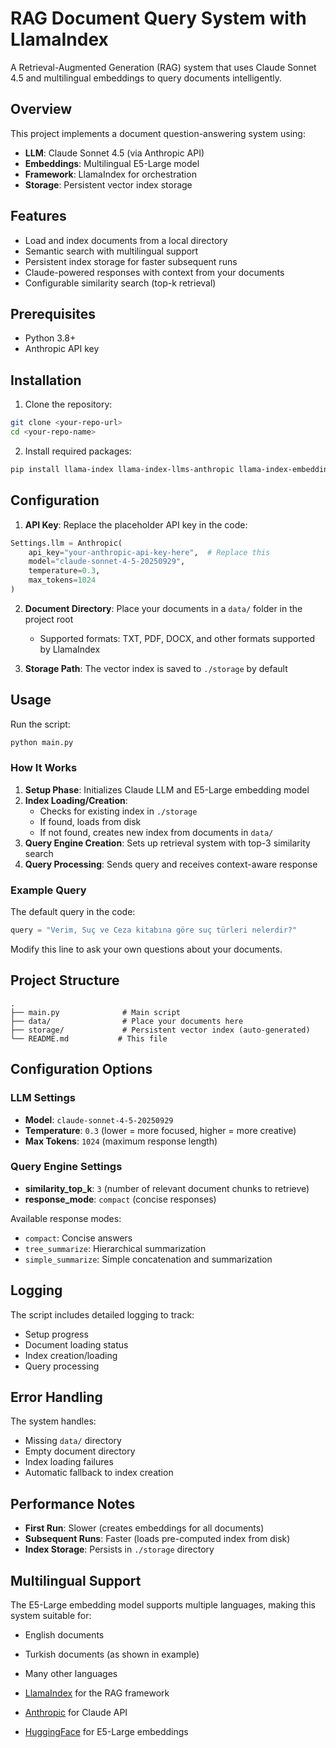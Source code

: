 # RAG Document Query System with LlamaIndex

A Retrieval-Augmented Generation (RAG) system that uses Claude Sonnet 4.5 and multilingual embeddings to query documents intelligently.

## Overview

This project implements a document question-answering system using:
- **LLM**: Claude Sonnet 4.5 (via Anthropic API)
- **Embeddings**: Multilingual E5-Large model
- **Framework**: LlamaIndex for orchestration
- **Storage**: Persistent vector index storage

## Features

-  Load and index documents from a local directory
-  Semantic search with multilingual support
-  Persistent index storage for faster subsequent runs
-  Claude-powered responses with context from your documents
-  Configurable similarity search (top-k retrieval)

## Prerequisites

- Python 3.8+
- Anthropic API key

## Installation

1. Clone the repository:
```bash
git clone <your-repo-url>
cd <your-repo-name>
```

2. Install required packages:
```bash
pip install llama-index llama-index-llms-anthropic llama-index-embeddings-huggingface torch
```

## Configuration

1. **API Key**: Replace the placeholder API key in the code:
```python
Settings.llm = Anthropic(
    api_key="your-anthropic-api-key-here",  # Replace this
    model="claude-sonnet-4-5-20250929",
    temperature=0.3,
    max_tokens=1024
)
```

2. **Document Directory**: Place your documents in a `data/` folder in the project root
   - Supported formats: TXT, PDF, DOCX, and other formats supported by LlamaIndex

3. **Storage Path**: The vector index is saved to `./storage` by default

## Usage

Run the script:
```bash
python main.py
```

### How It Works

1. **Setup Phase**: Initializes Claude LLM and E5-Large embedding model
2. **Index Loading/Creation**: 
   - Checks for existing index in `./storage`
   - If found, loads from disk
   - If not found, creates new index from documents in `data/`
3. **Query Engine Creation**: Sets up retrieval system with top-3 similarity search
4. **Query Processing**: Sends query and receives context-aware response

### Example Query

The default query in the code:
```python
query = "Verim, Suç ve Ceza kitabına göre suç türleri nelerdir?"
```

Modify this line to ask your own questions about your documents.

## Project Structure
```
.
├── main.py              # Main script
├── data/                # Place your documents here
├── storage/             # Persistent vector index (auto-generated)
└── README.md           # This file
```

## Configuration Options

### LLM Settings
- **Model**: `claude-sonnet-4-5-20250929`
- **Temperature**: `0.3` (lower = more focused, higher = more creative)
- **Max Tokens**: `1024` (maximum response length)

### Query Engine Settings
- **similarity_top_k**: `3` (number of relevant document chunks to retrieve)
- **response_mode**: `compact` (concise responses)

Available response modes:
- `compact`: Concise answers
- `tree_summarize`: Hierarchical summarization
- `simple_summarize`: Simple concatenation and summarization

## Logging

The script includes detailed logging to track:
- Setup progress
- Document loading status
- Index creation/loading
- Query processing

## Error Handling

The system handles:
- Missing `data/` directory
- Empty document directory
- Index loading failures
- Automatic fallback to index creation

## Performance Notes

- **First Run**: Slower (creates embeddings for all documents)
- **Subsequent Runs**: Faster (loads pre-computed index from disk)
- **Index Storage**: Persists in `./storage` directory

## Multilingual Support

The E5-Large embedding model supports multiple languages, making this system suitable for:
- English documents
- Turkish documents (as shown in example)
- Many other languages

- [LlamaIndex](https://www.llamaindex.ai/) for the RAG framework
- [Anthropic](https://www.anthropic.com/) for Claude API
- [HuggingFace](https://huggingface.co/) for E5-Large embeddings
